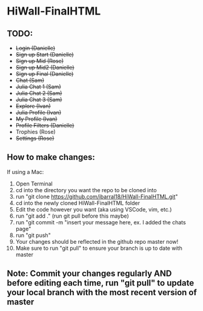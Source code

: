 # HiWall-FinalHTML

## TODO:

- ~~Login (Danielle)~~
- ~~Sign up Start (Danielle)~~
- ~~Sign up Mid (Rose)~~
- ~~Sign up Mid2 (Danielle)~~
- ~~Sign up Final (Danielle)~~
- ~~Chat (Sam)~~
- ~~Julia Chat 1 (Sam)~~
- ~~Julia Chat 2 (Sam)~~
- ~~Julia Chat 3 (Sam)~~
- ~~Explore (Ivan)~~
- ~~Julia Profile (Ivan)~~
- ~~My Profile (Ivan)~~
- ~~Profile Filters (Danielle)~~
- Trophies (Rose)
- ~~Settings (Rose)~~

## How to make changes:

If using a Mac:

1. Open Terminal
2. cd into the directory you want the repo to be cloned into
3. run "git clone https://github.com/ibarral18/HiWall-FinalHTML.git"
4. cd into the newly cloned HiWall-FinalHTML folder
5. Edit the code however you want (aka using VSCode, vim, etc.)
6. run "git add ." (run git pull before this maybe)
7. run "git commit -m "insert your message here, ex. I added the chats page"
8. run "git push"
9. Your changes should be reflected in the github repo master now!
10. Make sure to run "git pull" to ensure your branch is up to date with master

## Note: Commit your changes regularly AND before editing each time, run "git pull" to update your local branch with the most recent version of master
